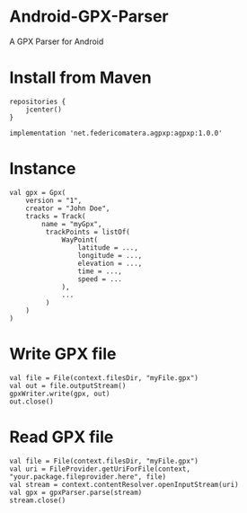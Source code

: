 # Android-GPX-Parser
A GPX Parser for Android

# Install from Maven

```
repositories {
    jcenter()
}
```


```
implementation 'net.federicomatera.agpxp:agpxp:1.0.0'
```

# Instance
```
val gpx = Gpx(
    version = "1",
    creator = "John Doe",
    tracks = Track(
        name = "myGpx",
         trackPoints = listOf(
             WayPoint(
                 latitude = ...,
                 longitude = ...,
                 elevation = ...,
                 time = ...,
                 speed = ...
             ),
             ...
         )
    )
)
```

# Write GPX file
```
val file = File(context.filesDir, "myFile.gpx")
val out = file.outputStream()
gpxWriter.write(gpx, out)
out.close()
```

# Read GPX file
```
val file = File(context.filesDir, "myFile.gpx")
val uri = FileProvider.getUriForFile(context, "your.package.fileprovider.here", file)
val stream = context.contentResolver.openInputStream(uri)
val gpx = gpxParser.parse(stream)
stream.close()
```
